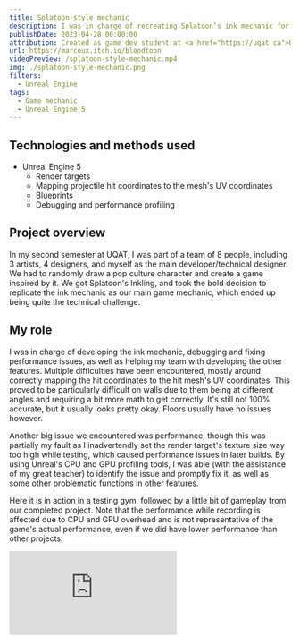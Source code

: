 ```yaml
---
title: Splatoon-style mechanic
description: I was in charge of recreating Splatoon’s ink mechanic for a project.
publishDate: 2023-04-28 00:00:00
attribution: Created as game dev student at <a href="https://uqat.ca">UQAT</a>
url: https://marcoux.itch.io/bloodtoon
videoPreview: /splatoon-style-mechanic.mp4
img: ./splatoon-style-mechanic.png
filters:
  - Unreal Engine
tags:
  - Game mechanic
  - Unreal Engine 5
---
```


## Technologies and methods used

- Unreal Engine 5
  - Render targets
  - Mapping projectile hit coordinates to the mesh's UV coordinates
  - Blueprints
  - Debugging and performance profiling

## Project overview

In my second semester at UQAT, I was part of a team of 8 people, including 3 artists, 4 designers, and myself as the main developer/technical designer. We had to randomly draw a pop culture character and create a game inspired by it. We got Splatoon's Inkling, and took the bold decision to replicate the ink mechanic as our main game mechanic, which ended up being quite the technical challenge.

## My role

I was in charge of developing the ink mechanic, debugging and fixing performance issues, as well as helping my team with developing the other features. Multiple difficulties have been encountered, mostly around correctly mapping the hit coordinates to the hit mesh's UV coordinates. This proved to be particularly difficult on walls due to them being at different angles and requiring a bit more math to get correctly. It's still not 100% accurate, but it usually looks pretty okay. Floors usually have no issues however.

Another big issue we encountered was performance, though this was partially my fault as I inadvertendly set the render target's texture size way too high while testing, which caused performance issues in later builds. By using Unreal's CPU and GPU profiling tools, I was able (with the assistance of my great teacher) to identify the issue and promptly fix it, as well as some other problematic functions in other features.

Here it is in action in a testing gym, followed by a little bit of gameplay from our completed project. Note that the performance while recording is affected due to CPU and GPU overhead and is not representative of the game's actual performance, even if we did have lower performance than other projects.

<iframe src="https://www.youtube-nocookie.com/embed/nzv1gIhrnms" title="YouTube video player" frameborder="0" allow="accelerometer; autoplay; clipboard-write; encrypted-media; gyroscope; picture-in-picture; web-share" allowfullscreen></iframe>
